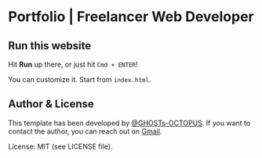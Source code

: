 # Portfolio | Freelancer Web Developer

## Run this website

Hit **Run** up there, or just hit `Cmd + ENTER`!

You can customize it. Start from `index.html`.

## Author & License

This template has been developed by [@GHOSTs-OCTOPUS](https://github.com/GHOSTs-OCTOPUS). If you want to contact the author, you can reach out on [Gmail](kolevikasxyz@gmail.com). 


License: MIT (see LICENSE file).